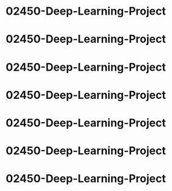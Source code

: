 # 02450-Deep-Learning-Project
# 02450-Deep-Learning-Project
# 02450-Deep-Learning-Project
# 02450-Deep-Learning-Project
# 02450-Deep-Learning-Project
# 02450-Deep-Learning-Project
# 02450-Deep-Learning-Project
